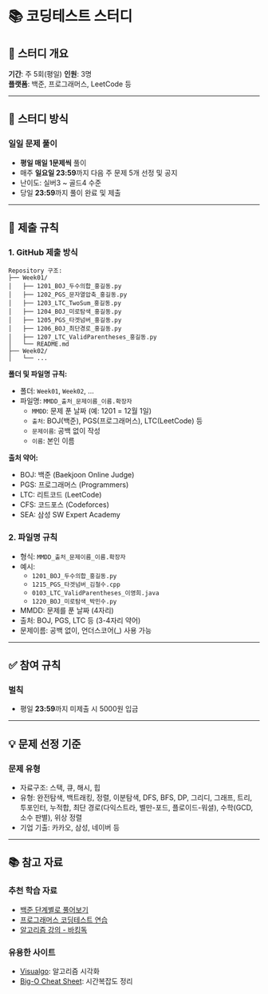 # 📚 코딩테스트 스터디

## 📌 스터디 개요
**기간**: 주 5회(평일)
**인원**: 3명  
**플랫폼**: 백준, 프로그래머스, LeetCode 등

---

## 🎯 스터디 방식

### 일일 문제 풀이
- **평일 매일 1문제씩** 풀이
- 매주 **일요일 23:59**까지 다음 주 문제 5개 선정 및 공지
- 난이도: 실버3 ~ 골드4 수준
- 당일 **23:59**까지 풀이 완료 및 제출

---


## 📝 제출 규칙

### 1. GitHub 제출 방식
```
Repository 구조:
├── Week01/
│   ├── 1201_BOJ_두수의합_홍길동.py
│   ├── 1202_PGS_문자열압축_홍길동.py
│   ├── 1203_LTC_TwoSum_홍길동.py
│   ├── 1204_BOJ_미로탐색_홍길동.py
│   ├── 1205_PGS_타겟넘버_홍길동.py
│   ├── 1206_BOJ_최단경로_홍길동.py
│   ├── 1207_LTC_ValidParentheses_홍길동.py
│   └── README.md
├── Week02/
│   └── ...
```

**폴더 및 파일명 규칙:**
- 폴더: `Week01`, `Week02`, ...
- 파일명: `MMDD_출처_문제이름_이름.확장자`
  - `MMDD`: 문제 푼 날짜 (예: 1201 = 12월 1일)
  - `출처`: BOJ(백준), PGS(프로그래머스), LTC(LeetCode) 등
  - `문제이름`: 공백 없이 작성
  - `이름`: 본인 이름
  
**출처 약어:**
- BOJ: 백준 (Baekjoon Online Judge)
- PGS: 프로그래머스 (Programmers)
- LTC: 리트코드 (LeetCode)
- CFS: 코드포스 (Codeforces)
- SEA: 삼성 SW Expert Academy

### 2. 파일명 규칙
- 형식: `MMDD_출처_문제이름_이름.확장자`
- 예시: 
  - `1201_BOJ_두수의합_홍길동.py`
  - `1215_PGS_타겟넘버_김철수.cpp`
  - `0103_LTC_ValidParentheses_이영희.java`
  - `1220_BOJ_미로탐색_박민수.py`
- MMDD: 문제를 푼 날짜 (4자리)
- 출처: BOJ, PGS, LTC 등 (3-4자리 약어)
- 문제이름: 공백 없이, 언더스코어(_) 사용 가능

---

## ✅ 참여 규칙

### 벌칙
- 평일 **23:59**까지 미제출 시 5000원 입금

---

## 💡 문제 선정 기준

### 문제 유형
- 자료구조: 스택, 큐, 해시, 힙
- 유형: 완전탐색, 백트래킹, 정렬, 이분탐색, DFS, BFS, DP, 그리디, 그래프, 트리, 투포인터, 누적합, 최단 경로(다익스트라, 벨만-포드, 플로이드-워셜), 수학(GCD, 소수 판별), 위상 정렬
- 기업 기출: 카카오, 삼성, 네이버 등


---

## 📚 참고 자료

### 추천 학습 자료
- [백준 단계별로 풀어보기](https://www.acmicpc.net/step)
- [프로그래머스 코딩테스트 연습](https://programmers.co.kr/learn/challenges)
- [알고리즘 강의 - 바킹독](https://github.com/encrypted-def/basic-algo-lecture)

### 유용한 사이트
- [Visualgo](https://visualgo.net/): 알고리즘 시각화
- [Big-O Cheat Sheet](https://www.bigocheatsheet.com/): 시간복잡도 정리
